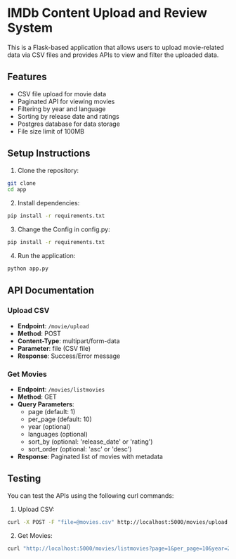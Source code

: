 # IMDb Content Upload and Review System

This is a Flask-based application that allows users to upload movie-related data via CSV files and provides APIs to view and filter the uploaded data.

## Features

- CSV file upload for movie data
- Paginated API for viewing movies
- Filtering by year and language
- Sorting by release date and ratings
- Postgres database for data storage
- File size limit of 100MB

## Setup Instructions

1. Clone the repository:
```bash
git clone 
cd app
```

2. Install dependencies:
```bash
pip install -r requirements.txt
```

3. Change the Config in config.py:
```bash
pip install -r requirements.txt
```

4. Run the application:
```bash
python app.py
```

## API Documentation

### Upload CSV
- **Endpoint**: `/movie/upload`
- **Method**: POST
- **Content-Type**: multipart/form-data
- **Parameter**: file (CSV file)
- **Response**: Success/Error message

### Get Movies
- **Endpoint**: `/movies/listmovies`
- **Method**: GET
- **Query Parameters**:
  - page (default: 1)
  - per_page (default: 10)
  - year (optional)
  - languages (optional)
  - sort_by (optional: 'release_date' or 'rating')
  - sort_order (optional: 'asc' or 'desc')
- **Response**: Paginated list of movies with metadata



## Testing
You can test the APIs using the following curl commands:

1. Upload CSV:
```bash
curl -X POST -F "file=@movies.csv" http://localhost:5000/movies/upload
```

2. Get Movies:
```bash
curl "http://localhost:5000/movies/listmovies?page=1&per_page=10&year=2023&language=English&sort_by=rating&sort_order=desc"
```
